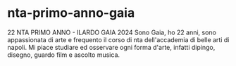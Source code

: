 # nta-primo-anno-gaia
22 NTA PRIMO ANNO - ILARDO GAIA 2024 
Sono Gaia, ho 22 anni, sono appassionata di arte e frequento il corso di nta dell'accademia di belle arti di napoli. Mi piace studiare ed osservare ogni forma d'arte, infatti dipingo, disegno, guardo film e ascolto musica.
